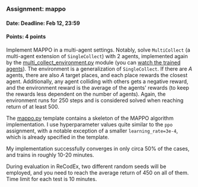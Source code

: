 ### Assignment: mappo
#### Date: Deadline: Feb 12, 23:59
#### Points: 4 points

Implement MAPPO in a multi-agent settings. Notably, solve `MultiCollect`
(a multi-agent extension of `SingleCollect`) with 2 agents,
implemented again by the [multi_collect_environment.py](https://github.com/ufal/npfl122/tree/master/labs/13/multi_collect_environment.py)
module (you can [watch the trained agents](https://ufal.mff.cuni.cz/~straka/courses/npfl122/2223/videos/multi_collect.mp4)).
The environment is a generalization of `SingleCollect`. If there are
$A$ agents, there are also $A$ target places, and each place rewards
the closest agent. Additionally, any agent colliding with others gets
a negative reward, and the environment reward is the average of the agents'
rewards (to keep the rewards less dependent on the number of agents).
Again, the environment runs for 250 steps and is considered solved
when reaching return of at least 500.

The [mappo.py](https://github.com/ufal/npfl122/tree/master/labs/13/mappo.py)
template contains a skeleton of the MAPPO algorithm implementation.
I use hyperparameter values quite similar to the `ppo` assignment, with
a notable exception of a smaller `learning_rate=3e-4`, which is already
specified in the template.

My implementation successfully converges in only circa 50% of the cases,
and trains in roughly 10-20 minutes.

During evaluation in ReCodEx, two different random seeds will be employed, and
you need to reach the average return of 450 on all of them. Time limit for each test
is 10 minutes.

